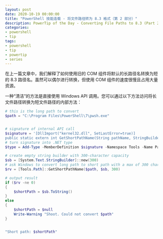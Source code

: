 ```yaml
---
layout: post
date: 2020-10-19 00:00:00
title: "PowerShell 技能连载 - 将文件路径转为 8.3 格式（第 2 部分）"
description: PowerTip of the Day - Converting File Paths to 8.3 (Part 2)
categories:
- powershell
- tip
tags:
- powershell
- tip
- powertip
- series
---
```

在上一篇文章中，我们解释了如何使用旧的 COM 组件将默认的长路径名转换为短的 8.3 路径名。虽然可以偶尔进行转换，但使用 COM 组件的速度很慢且占用大量资源。

一种“清洁”的方法是直接使用 Windows API 调用。您可以通过以下方法访问将长文件路径转换为短文件路径的内部方法：

```powershell
# this is the long path to convert
$path = "C:\Program Files\PowerShell\7\pwsh.exe"


# signature of internal API call
$signature = '[DllImport("kernel32.dll", SetLastError=true)]
public static extern int GetShortPathName(String pathName, StringBuilder shortName, int cbShortName);'
# turn signature into .NET type
$type = Add-Type -MemberDefinition $signature -Namespace Tools -Name Path -UsingNamespace System.Text

# create empty string builder with 300-character capacity
$sb = [System.Text.StringBuilder]::new(300)
# ask Windows to convert long path to short path with a max of 300 characters
$rv = [Tools.Path]::GetShortPathName($path, $sb, 300)

# output result
if ($rv -ne 0)
{
    $shortPath = $sb.ToString()
}
else
{
    $shortPath = $null
    Write-Warning "Shoot. Could not convert $path"
}


"Short path: $shortPath"
```

<!--本文国际来源：[Converting File Paths to 8.3 (Part 2)](https://community.idera.com/database-tools/powershell/powertips/b/tips/posts/converting-file-paths-to-8-3-part-2)-->

